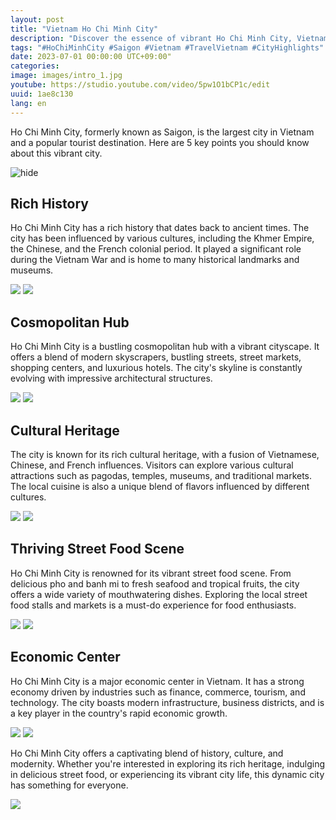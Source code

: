 ```yaml
---
layout: post
title: "Vietnam Ho Chi Minh City"
description: "Discover the essence of vibrant Ho Chi Minh City, Vietnam: a rich history, cosmopolitan hub, cultural heritage, thriving street food scene, and economic center."
tags: "#HoChiMinhCity #Saigon #Vietnam #TravelVietnam #CityHighlights"
date: 2023-07-01 00:00:00 UTC+09:00"
categories: 
image: images/intro_1.jpg
youtube: https://studio.youtube.com/video/5pw1O1bCP1c/edit
uuid: 1ae8c130
lang: en
---
```


Ho Chi Minh City, formerly known as Saigon, is the largest city in Vietnam and a popular tourist destination. Here are 5 key points you should know about this vibrant city.

![hide](images/intro_1.jpg)


## Rich History
Ho Chi Minh City has a rich history that dates back to ancient times. The city has been influenced by various cultures, including the Khmer Empire, the Chinese, and the French colonial period. It played a significant role during the Vietnam War and is home to many historical landmarks and museums.

![](images/main1_11.jpg)
![](images/main1_12.jpg)


## Cosmopolitan Hub
Ho Chi Minh City is a bustling cosmopolitan hub with a vibrant cityscape. It offers a blend of modern skyscrapers, bustling streets, street markets, shopping centers, and luxurious hotels. The city's skyline is constantly evolving with impressive architectural structures.

![](images/main2_11.jpg)
![](images/main2_12.jpg)


## Cultural Heritage
The city is known for its rich cultural heritage, with a fusion of Vietnamese, Chinese, and French influences. Visitors can explore various cultural attractions such as pagodas, temples, museums, and traditional markets. The local cuisine is also a unique blend of flavors influenced by different cultures.

![](images/main3_10.jpg)
![](images/main3_11.jpg)


## Thriving Street Food Scene
Ho Chi Minh City is renowned for its vibrant street food scene. From delicious pho and banh mi to fresh seafood and tropical fruits, the city offers a wide variety of mouthwatering dishes. Exploring the local street food stalls and markets is a must-do experience for food enthusiasts.

![](images/main4_11.jpg)
![](images/main4_12.jpg)


## Economic Center
Ho Chi Minh City is a major economic center in Vietnam. It has a strong economy driven by industries such as finance, commerce, tourism, and technology. The city boasts modern infrastructure, business districts, and is a key player in the country's rapid economic growth.

![](images/main5_9.jpg)
![](images/main5_10.jpg)




Ho Chi Minh City offers a captivating blend of history, culture, and modernity. Whether you're interested in exploring its rich heritage, indulging in delicious street food, or experiencing its vibrant city life, this dynamic city has something for everyone.

![](images/intro_3.jpg)
